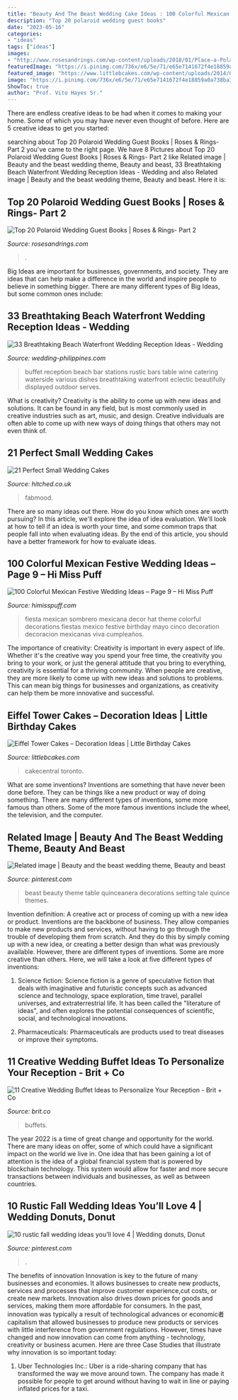 ```yaml
---
title: "Beauty And The Beast Wedding Cake Ideas : 100 Colorful Mexican Festive Wedding Ideas – Page 9 – Hi Miss Puff"
description: "Top 20 polaroid wedding guest books"
date: "2023-05-16"
categories:
- "ideas"
tags: ["ideas"]
images:
- "http://www.rosesandrings.com/wp-content/uploads/2018/01/Place-a-Polaroid-camera-with-film-on-a-rustic-table-for-an-alternative-approach-to-the-wedding-guest-book.jpg"
featuredImage: "https://i.pinimg.com/736x/e6/5e/71/e65e7141672f4e18859a0a738ba366e3.jpg"
featured_image: "https://www.littlebcakes.com/wp-content/uploads/2014/02/Eiffel-Tower-Cakes.jpg"
image: "https://i.pinimg.com/736x/e6/5e/71/e65e7141672f4e18859a0a738ba366e3.jpg"
ShowToc: true
author: "Prof. Vito Hayes Sr."
---
```



There are endless creative ideas to be had when it comes to making your home. Some of which you may have never even thought of before. Here are 5 creative ideas to get you started:

	

		
searching about Top 20 Polaroid Wedding Guest Books | Roses &amp; Rings- Part 2 you've came to the right page. We have 8 Pictures about Top 20 Polaroid Wedding Guest Books | Roses &amp; Rings- Part 2 like Related image | Beauty and the beast wedding theme, Beauty and beast, 33 Breathtaking Beach Waterfront Wedding Reception Ideas - Wedding and also Related image | Beauty and the beast wedding theme, Beauty and beast. Here it is:
		
    
## Top 20 Polaroid Wedding Guest Books | Roses &amp; Rings- Part 2

<img loading=lazy src="http://www.rosesandrings.com/wp-content/uploads/2018/01/Place-a-Polaroid-camera-with-film-on-a-rustic-table-for-an-alternative-approach-to-the-wedding-guest-book.jpg" onerror="this.onerror=null;this.src='https://tse2.mm.bing.net/th?id=OIP.CUCbgTw189YtijfIbPHmTQHaJ4&amp;pid=15.1';" alt="Top 20 Polaroid Wedding Guest Books | Roses &amp; Rings- Part 2">

_Source: rosesandrings.com_

>. 

	

Big Ideas are important for businesses, governments, and society. They are ideas that can help make a difference in the world and inspire people to believe in something bigger. There are many different types of Big Ideas, but some common ones include: 

    
## 33 Breathtaking Beach Waterfront Wedding Reception Ideas - Wedding

<img loading=lazy src="http://www.wedding-philippines.com/wp-content/uploads/2015/10/Wedding-Philippines-33-Breathtaking-Beach-Waterfront-Wedding-Reception-Venue-Ideas-13.jpg" onerror="this.onerror=null;this.src='https://tse3.mm.bing.net/th?id=OIP.3JaX9PVSw7c3fEyhvvlgiAHaLL&amp;pid=15.1';" alt="33 Breathtaking Beach Waterfront Wedding Reception Ideas - Wedding">

_Source: wedding-philippines.com_

>buffet reception beach bar stations rustic bars table wine catering waterside various dishes breathtaking waterfront eclectic beautifully displayed outdoor serves. 

	

What is creativity?
Creativity is the ability to come up with new ideas and solutions. It can be found in any field, but is most commonly used in creative industries such as art, music, and design. Creative individuals are often able to come up with new ways of doing things that others may not even think of.

    
## 21 Perfect Small Wedding Cakes

<img loading=lazy src="https://cdn0.hitched.co.uk/articles/images/3/5/4/6/img_66453/small-wedding-cakes-embellished.jpg" onerror="this.onerror=null;this.src='https://tse4.mm.bing.net/th?id=OIP.QsB8fRvfocB0LfXSrKh_yQHaMN&amp;pid=15.1';" alt="21 Perfect Small Wedding Cakes">

_Source: hitched.co.uk_

>fabmood. 

	

There are so many ideas out there. How do you know which ones are worth pursuing? In this article, we'll explore the idea of idea evaluation. We'll look at how to tell if an idea is worth your time, and some common traps that people fall into when evaluating ideas. By the end of this article, you should have a better framework for how to evaluate ideas.

    
## 100 Colorful Mexican Festive Wedding Ideas – Page 9 – Hi Miss Puff

<img loading=lazy src="https://www.himisspuff.com/wp-content/uploads/2016/06/Sombrero-Wedding-Decor.jpg" onerror="this.onerror=null;this.src='https://tse3.mm.bing.net/th?id=OIP.ARMxD4SW4LAaSNl5-SLoJAHaLB&amp;pid=15.1';" alt="100 Colorful Mexican Festive Wedding Ideas – Page 9 – Hi Miss Puff">

_Source: himisspuff.com_

>fiesta mexican sombrero mexicana decor hat theme colorful decorations fiestas mexico festive birthday mayo cinco decoration decoracion mexicanas viva cumpleaños. 

	

The importance of creativity:
Creativity is important in every aspect of life. Whether it's the creative way you spend your free time, the creativity you bring to your work, or just the general attitude that you bring to everything, creativity is essential for a thriving community. When people are creative, they are more likely to come up with new ideas and solutions to problems. This can mean big things for businesses and organizations, as creativity can help them be more innovative and successful.

    
## Eiffel Tower Cakes – Decoration Ideas | Little Birthday Cakes

<img loading=lazy src="https://www.littlebcakes.com/wp-content/uploads/2014/02/Eiffel-Tower-Cakes.jpg" onerror="this.onerror=null;this.src='https://tse3.mm.bing.net/th?id=OIP.E1NWIFR-xDAqPOcNOdadxgHaLD&amp;pid=15.1';" alt="Eiffel Tower Cakes – Decoration Ideas | Little Birthday Cakes">

_Source: littlebcakes.com_

>cakecentral toronto. 

	

What are some inventions?
Inventions are something that have never been done before. They can be things like a new product or way of doing something. There are many different types of inventions, some more famous than others. Some of the more famous inventions include the wheel, the television, and the computer.

    
## Related Image | Beauty And The Beast Wedding Theme, Beauty And Beast

<img loading=lazy src="https://i.pinimg.com/736x/df/7b/c4/df7bc499b27b7dfdba7e8bcebcdf4c4d.jpg" onerror="this.onerror=null;this.src='https://tse4.mm.bing.net/th?id=OIP.qUcxA39Uw-Dn8OTCidhivgHaLG&amp;pid=15.1';" alt="Related image | Beauty and the beast wedding theme, Beauty and beast">

_Source: pinterest.com_

>beast beauty theme table quinceanera decorations setting tale quince themes. 

	

Invention definition: A creative act or process of coming up with a new idea or product.
Inventions are the backbone of business. They allow companies to make new products and services, without having to go through the trouble of developing them from scratch. And they do this by simply coming up with a new idea, or creating a better design than what was previously available.
However, there are different types of inventions. Some are more creative than others. Here, we will take a look at five different types of inventions:

1) Science fiction: Science fiction is a genre of speculative fiction that deals with imaginative and futuristic concepts such as advanced science and technology, space exploration, time travel, parallel universes, and extraterrestrial life. It has been called the "literature of ideas", and often explores the potential consequences of scientific, social, and technological innovations.

2) Pharmaceuticals: Pharmaceuticals are products used to treat diseases or improve their symptoms.

    
## 11 Creative Wedding Buffet Ideas To Personalize Your Reception - Brit + Co

<img loading=lazy src="https://www.brit.co/media-library/eyJhbGciOiJIUzI1NiIsInR5cCI6IkpXVCJ9.eyJpbWFnZSI6Imh0dHBzOi8vYXNzZXRzLnJibC5tcy8yMTc3NTUwMi9vcmlnaW4uanBnIiwiZXhwaXJlc19hdCI6MTY1OTE2NDkyOX0.fHrtpX8AhxRfEfPIyd_VfVYRjapCUi-TvGjQNe02dKg/image.jpg?width=1500&amp;coordinates=150%2C0%2C150%2C0&amp;height=2000" onerror="this.onerror=null;this.src='https://tse3.mm.bing.net/th?id=OIP.Ndrmi_1vQHsr7PtQz_ZNKAHaKl&amp;pid=15.1';" alt="11 Creative Wedding Buffet Ideas to Personalize Your Reception - Brit + Co">

_Source: brit.co_

>buffets. 

	

The year 2022 is a time of great change and opportunity for the world. There are many ideas on offer, some of which could have a significant impact on the world we live in. One idea that has been gaining a lot of attention is the idea of a global financial system that is powered by blockchain technology. This system would allow for faster and more secure transactions between individuals and businesses, as well as between countries.

    
## 10 Rustic Fall Wedding Ideas You’ll Love 4 | Wedding Donuts, Donut

<img loading=lazy src="https://i.pinimg.com/736x/e6/5e/71/e65e7141672f4e18859a0a738ba366e3.jpg" onerror="this.onerror=null;this.src='https://tse3.mm.bing.net/th?id=OIP.JKvwd6j7mqF2ceTEEFiAEAHaLH&amp;pid=15.1';" alt="10 rustic fall wedding ideas you’ll love 4 | Wedding donuts, Donut">

_Source: pinterest.com_

>. 

	

The benefits of innovation
Innovation is key to the future of many businesses and economies. It allows businesses to create new products, services and processes that improve customer experience,cut costs, or create new markets. Innovation also drives down prices for goods and services, making them more affordable for consumers. In the past, innovation was typically a result of technological advances or economic者 capitalism that allowed businesses to produce new products or services with little interference from government regulations. However, times have changed and now innovation can come from anything - technology, creativity or business acumen. Here are three Case Studies that illustrate why innovation is so important today: 
1) Uber Technologies Inc.: Uber is a ride-sharing company that has transformed the way we move around town. The company has made it possible for people to get around without having to wait in line or paying inflated prices for a taxi.

